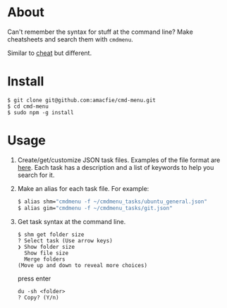 # About

Can't remember the syntax for stuff at the command line?
Make cheatsheets and search them with `cmdmenu`.

Similar to [cheat](https://github.com/chrisallenlane/cheat) but different.


# Install

    $ git clone git@github.com:amacfie/cmd-menu.git
    $ cd cmd-menu
    $ sudo npm -g install


# Usage

1. Create/get/customize JSON task files. Examples of the file format are
  [here](https://github.com/amacfie/cmdmenu_tasks).
  Each task has a description and a list of keywords to help you search for it.

2. Make an alias for each task file. For example:
    ```bash
    $ alias shm="cmdmenu -f ~/cmdmenu_tasks/ubuntu_general.json"
    $ alias gim="cmdmenu -f ~/cmdmenu_tasks/git.json"
    ```

3. Get task syntax at the command line.

    ```
    $ shm get folder size
    ? Select task (Use arrow keys)
    ❯ Show folder size
      Show file size
      Merge folders
    (Move up and down to reveal more choices)
    ```
    press enter

    ```
    du -sh <folder>
    ? Copy? (Y/n)
    ```

